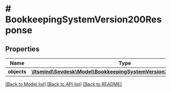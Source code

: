 # # BookkeepingSystemVersion200Response

## Properties

Name | Type | Description | Notes
------------ | ------------- | ------------- | -------------
**objects** | [**\Itsmind\Sevdesk\Model\BookkeepingSystemVersion200ResponseObjects**](BookkeepingSystemVersion200ResponseObjects.md) |  | [optional]

[[Back to Model list]](../../README.md#models) [[Back to API list]](../../README.md#endpoints) [[Back to README]](../../README.md)
